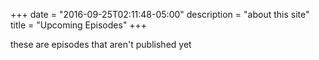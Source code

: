 +++
date = "2016-09-25T02:11:48-05:00"
description = "about this site"
title = "Upcoming Episodes"
+++

these are episodes that aren't published yet
